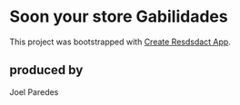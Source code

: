 # Soon your store Gabilidades

This project was bootstrapped with [Create Resdsdact App](https://github.com/facebook/create-react-app).

## produced by

Joel Paredes
